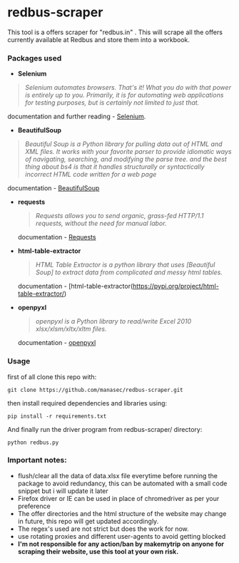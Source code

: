 # redbus-scraper
  This tool is a offers scraper for "redbus.in" . This will scrape all the offers currently available at Redbus and store them into a workbook.
### Packages used
* **Selenium**
> _Selenium automates browsers. That's it! What you do with that power is entirely up to you. 
> Primarily, it is for automating web applications for testing purposes, 
> but is certainly not limited to just that._
  
  documentation and further reading - [Selenium](https://pypi.org/project/selenium/).
* **BeautifulSoup**
> _Beautiful Soup is a Python library for pulling data out of HTML and XML files. 
> It works with your favorite parser to provide idiomatic ways of navigating, searching, and modifying the parse tree. 
> and the best thing about bs4 is that it handles structurally or syntactically incorrect HTML code written for a web page_

  documentation - [BeautifulSoup](https://www.crummy.com/software/BeautifulSoup/bs4/doc/)
* **requests**
  > _Requests allows you to send organic, grass-fed HTTP/1.1 requests, without the need for manual labor._
  
  documentation - [Requests](https://2.python-requests.org/en/master/)
* **html-table-extractor**
  > _HTML Table Extractor is a python library that uses [Beautiful Soup] to extract data from complicated and messy html tables._
  
  documentation - [html-table-extractor(https://pypi.org/project/html-table-extractor/)
* **openpyxl**
  > _openpyxl is a Python library to read/write Excel 2010 xlsx/xlsm/xltx/xltm files._
  
  documentation - [openpyxl](https://openpyxl.readthedocs.io/en/stable/)
  
### Usage
  first of all clone this repo with:
```
git clone https://github.com/manasec/redbus-scraper.git
```
  then install required dependencies and libraries using:
```
pip install -r requirements.txt
```
  And finally run the driver program from redbus-scraper/ directory:
```
python redbus.py
```
### Important notes:
* flush/clear all the data of data.xlsx file everytime before running the package to avoid redundancy, this can be automated with a small code snippet but i will update it later
* Firefox driver or IE can be used in place of chromedriver as per your preference
* The offer directories and the html structure of the website may change in future, this repo will get updated accordingly.
* The regex's used are not strict but does the work for now.
* use rotating proxies and different user-agents to avoid getting blocked
* **I'm not responsible for any action/ban by makemytrip on anyone for scraping their website, use this tool at your own risk.**
  
    
